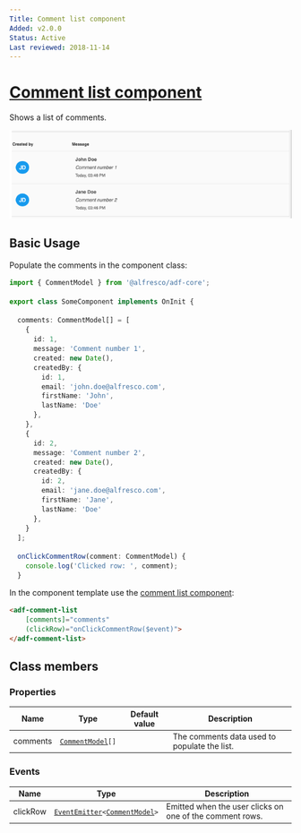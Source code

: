 ```yaml
---
Title: Comment list component
Added: v2.0.0
Status: Active
Last reviewed: 2018-11-14
---
```


# [Comment list component](../../../lib/core/comments/comment-list.component.ts "Defined in comment-list.component.ts")

Shows a list of comments.

![ADF Comment List](../../docassets/images/adf-comment-list.png)

## Basic Usage

Populate the comments in the component class:

```ts
import { CommentModel } from '@alfresco/adf-core';

export class SomeComponent implements OnInit {

  comments: CommentModel[] = [
    {
      id: 1,
      message: 'Comment number 1',
      created: new Date(),
      createdBy: {
        id: 1,
        email: 'john.doe@alfresco.com',
        firstName: 'John',
        lastName: 'Doe'
      },
    },
    {
      id: 2,
      message: 'Comment number 2',
      created: new Date(),
      createdBy: {
        id: 2,
        email: 'jane.doe@alfresco.com',
        firstName: 'Jane',
        lastName: 'Doe'
      },
    }
  ];

  onClickCommentRow(comment: CommentModel) {
    console.log('Clicked row: ', comment);
  }
```

In the component template use the [comment list component](comment-list.component.md):

```html
<adf-comment-list
    [comments]="comments"
    (clickRow)="onClickCommentRow($event)">
</adf-comment-list>
```

## Class members

### Properties

| Name | Type | Default value | Description |
| ---- | ---- | ------------- | ----------- |
| comments | [`CommentModel`](../../../lib/core/models/comment.model.ts)`[]` |  | The comments data used to populate the list. |

### Events

| Name | Type | Description |
| ---- | ---- | ----------- |
| clickRow | [`EventEmitter`](https://angular.io/api/core/EventEmitter)`<`[`CommentModel`](../../../lib/core/models/comment.model.ts)`>` | Emitted when the user clicks on one of the comment rows. |
